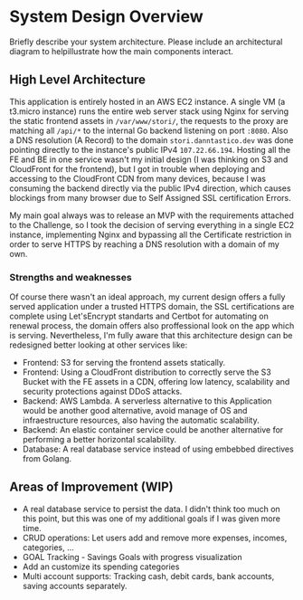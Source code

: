 # System Design Overview

Briefly describe your system architecture. Please include an architectural diagram to helpillustrate how the main components interact.

## High Level Architecture

This application is entirely hosted in an AWS EC2 instance. A single VM (a t3.micro instance) runs the entire web server stack using Nginx for serving the static frontend assets in `/var/www/stori/`, the requests to the proxy are matching all `/api/*` to the internal Go backend listening on port `:8080`. Also a DNS resolution (A Record) to the domain `stori.danntastico.dev` was done pointing directly to the instance's public IPv4 `107.22.66.194`. 
Hosting all the FE and BE in one service wasn't my initial design (I was thinking on S3 and CloudFront for the frontend), but I got in trouble when deploying and accessing to the CloudFront CDN from many devices, because I was consuming the backend directly via the public IPv4 direction, which causes blockings from many browser due to Self Assigned SSL certification Errors. 

My main goal always was to release an MVP with the requirements attached to the Challenge, so I took the decision of serving everything in a single EC2 instance, implementing Nginx and bypassing all the Certificate restriction in order to serve HTTPS by reaching a DNS resolution with a domain of my own. 

### Strengths and weaknesses
Of course there wasn't an ideal approach, my current design offers a fully served application under a trusted HTTPS domain, the SSL certifications are complete using Let'sEncrypt standarts and Certbot for automating on renewal process, the domain offers also proffessional look on the app which is serving. Nevertheless, I'm fully aware that this architecture design can be redesigned better looking at other services like:
- Frontend: S3 for serving the frontend assets statically.
- Frontend: Using a CloudFront distribution to correctly serve the S3 Bucket with the FE assets in a CDN, offering low latency, scalability and security protections against DDoS attacks.
- Backend: AWS Lambda. A serverless alternative to this Application would be another good alternative, avoid manage of OS and infraestructure resources, also having the automatic scalability.
- Backend: An elastic container service could be another alternative for performing a better horizontal scalability.
- Database: A real database service instead of using embebbed directives from Golang.


## Areas of Improvement (WIP)

- A real database service to persist the data. I didn't think too much on this point, but this was one of my additional goals if I was given more time.
- CRUD operations: Let users add and remove more expenses, incomes, categories, ...
- GOAL Tracking - Savings Goals with progress visualization
- Add an customize its spending categories
- Multi account supports: Tracking cash, debit cards, bank accounts, saving accounts separately.
